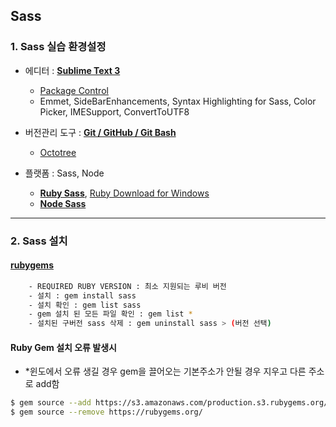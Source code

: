 ## Sass 

### 1. Sass 실습 환경설정

- 에디터 : **[Sublime Text 3](https://www.sublimetext.com/3)**
	* [Package Control](https://packagecontrol.io/)
	* Emmet, SideBarEnhancements, Syntax Highlighting for Sass, Color Picker, IMESupport, ConvertToUTF8

- 버전관리 도구 : **[Git / GitHub / Git Bash](https://git-scm.com/)**
	* [Octotree](https://chrome.google.com/webstore/detail/octotree/bkhaagjahfmjljalopjnoealnfndnagc)

- 플랫폼 : Sass, Node
	* **[Ruby Sass](http://sass-lang.com/)**, [Ruby Download for Windows](http://rubyinstaller.org/)
	* **[Node Sass](https://github.com/sass/node-sass)**

-----------------------------------------

### 2. Sass 설치

#### **[rubygems](https://rubygems.org/gems/sass)**

```sh
	- REQUIRED RUBY VERSION : 최소 지원되는 루비 버전
	- 설치 : gem install sass
	- 설치 확인 : gem list sass
	- gem 설치 된 모든 파일 확인 : gem list *
	- 설치된 구버전 sass 삭제 : gem uninstall sass > (버전 선택)
```

#### Ruby Gem 설치 오류 발생시 

- *윈도에서 오류 생길 경우 gem을 끌어오는 기본주소가 안될 경우 지우고 다른 주소로 add함

```sh
$ gem source --add https://s3.amazonaws.com/production.s3.rubygems.org/
$ gem source --remove https://rubygems.org/
```